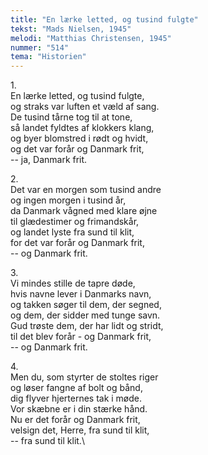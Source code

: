 ```yaml
---
title: "En lærke letted, og tusind fulgte"
tekst: "Mads Nielsen, 1945"
melodi: "Matthias Christensen, 1945"
nummer: "514"
tema: "Historien"
---
```

1\.\
En lærke letted, og tusind fulgte,\
og straks var luften et væld af sang.\
De tusind tårne tog til at tone,\
så landet fyldtes af klokkers klang,\
og byer blomstred i rødt og hvidt,\
og det var forår og Danmark frit,\
-- ja, Danmark frit.

2\.\
Det var en morgen som tusind andre\
og ingen morgen i tusind år,\
da Danmark vågned med klare øjne\
til glædestimer og frimandskår,\
og landet lyste fra sund til klit,\
for det var forår og Danmark frit,\
-- og Danmark frit.

3\.\
Vi mindes stille de tapre døde,\
hvis navne lever i Danmarks navn,\
og takken søger til dem, der segned,\
og dem, der sidder med tunge savn.\
Gud trøste dem, der har lidt og stridt,\
til det blev forår - og Danmark frit,\
-- og Danmark frit.

4\.\
Men du, som styrter de stoltes riger\
og løser fangne af bolt og bånd,\
dig flyver hjerternes tak i møde.\
Vor skæbne er i din stærke hånd.\
Nu er det forår og Danmark frit,\
velsign det, Herre, fra sund til klit,\
-- fra sund til klit.\
